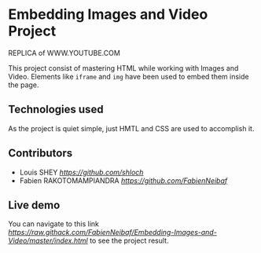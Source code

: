# Embedding Images and Video Project
REPLICA of WWW.YOUTUBE.COM

This project consist of mastering HTML while working with Images and Video.
Elements like `iframe` and `img` have been used to embed them inside the page.


## Technologies used

As the project is quiet simple, just HMTL and CSS are used to accomplish it.

## Contributors

- Louis SHEY _https://github.com/shloch_
- Fabien RAKOTOMAMPIANDRA _https://github.com/FabienNeibaf_

## Live demo
You can navigate to this link _https://raw.githack.com/FabienNeibaf/Embedding-Images-and-Video/master/index.html_ to see the project result.

